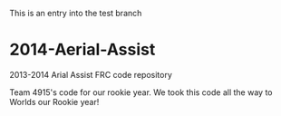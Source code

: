 This is an entry into the test branch 

2014-Aerial-Assist
==================

2013-2014 Arial Assist FRC code repository

Team 4915's code for our rookie year. We took this code all the way to Worlds our Rookie year!
